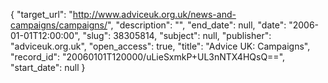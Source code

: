 {
  "target_url": "http://www.adviceuk.org.uk/news-and-campaigns/campaigns/", 
  "description": "", 
  "end_date": null, 
  "date": "2006-01-01T12:00:00", 
  "slug": 38305814, 
  "subject": null, 
  "publisher": "adviceuk.org.uk", 
  "open_access": true, 
  "title": "Advice UK: Campaigns", 
  "record_id": "20060101T120000/uLieSxmkP+UL3nNTX4HQsQ==", 
  "start_date": null
}

